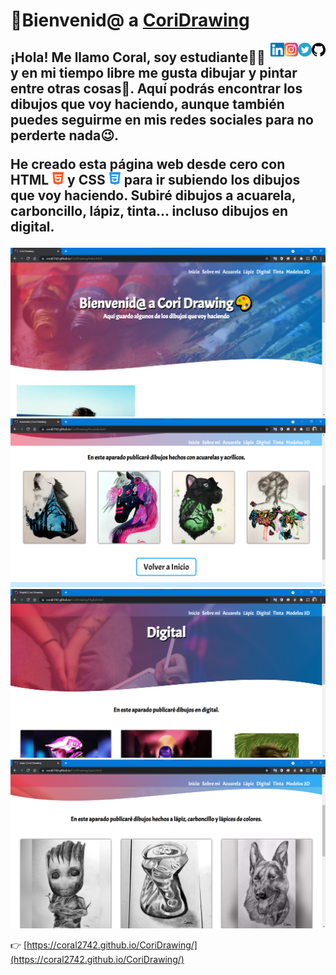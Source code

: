 # 👋Bienvenid@ a [CoriDrawing](https://coral2742.github.io/CoriDrawing) #

  <a>
    <a href="https://github.com/coral2742">
  <img align="right" alt="Coral's Github" width="22px" src="https://github.com/coral2742/CoriDrawing/blob/gh-pages/Imagen/github.svg" />
</a>
<a href="https://twitter.com/coral2742">
  <img align="right" alt="Coral's Twitter" width="22px" src="https://github.com/coral2742/CoriDrawing/blob/gh-pages/Imagen/gorjeo.svg" />
</a>
<a href="https://www.instagram.com/coral2742">
  <img align="right" alt="Coral's Instagram" width="22px" src="https://github.com/coral2742/CoriDrawing/blob/gh-pages/Imagen/instagram.svg" />
</a>
<a href="https://www.linkedin.com/in/coral-izquierdo-mu%C3%B1iz/">
  <img align="right" alt="Coral's Linkdein" width="22px" src="https://github.com/coral2742/CoriDrawing/blob/gh-pages/Imagen/linkedin (1).svg" />
</a>

<h2> <p>¡Hola! Me llamo Coral, soy estudiante👩‍💻 y en mi tiempo libre me gusta dibujar y pintar entre otras cosas🎨. Aquí podrás encontrar los dibujos que voy haciendo, aunque también puedes seguirme en mis redes sociales para no perderte nada😉.</p>

  
<p>He creado esta página web desde cero con HTML   <img src="https://github.com/coral2742/CoriDrawing/blob/gh-pages/Imagen/html-5.svg" width="20" /> y CSS   <img src="https://github.com/coral2742/CoriDrawing/blob/gh-pages/Imagen/css-3.svg" width="20" /> para ir subiendo los dibujos que voy haciendo. Subiré dibujos a acuarela, carboncillo, lápiz, tinta... incluso dibujos en digital. </p> </h2>
  
 

![](https://github.com/coral2742/CoriDrawing/blob/5fecd647e9c7636fed42fdc304976d433e502309/Imagen/Captura%20de%20pantalla%202021-09-11%20231544.png)
![](https://github.com/coral2742/CoriDrawing/blob/5fecd647e9c7636fed42fdc304976d433e502309/Imagen/Captura%20de%20pantalla%202021-09-11%20231610.png)
![](https://github.com/coral2742/CoriDrawing/blob/5fecd647e9c7636fed42fdc304976d433e502309/Imagen/Captura%20de%20pantalla%202021-09-11%20231644.png)
![](https://github.com/coral2742/CoriDrawing/blob/db5834153008b55f10f2a189a5cdb075f9df8fec/Imagen/Captura%20de%20pantalla%202021-09-11%20231626.png)

👉 [https://coral2742.github.io/CoriDrawing/](https://coral2742.github.io/CoriDrawing/)
